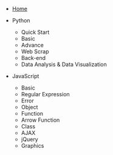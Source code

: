 * [Home](/)

* Python

  * Quick Start
  * Basic
  * Advance
  * Web Scrap
  * Back-end
  * Data Analysis & Data Visualization


* JavaScript

  * Basic
  * Regular Expression
  * Error
  * Object
  * Function
  * Arrow Function
  * Class
  * AJAX
  * jQuery
  * Graphics

